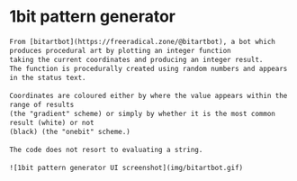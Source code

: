 # 1bit pattern generator

    From [bitartbot](https://freeradical.zone/@bitartbot), a bot which produces procedural art by plotting an integer function 
    taking the current coordinates and producing an integer result. 
    The function is procedurally created using random numbers and appears in the status text.

    Coordinates are coloured either by where the value appears within the range of results 
    (the "gradient" scheme) or simply by whether it is the most common result (white) or not 
    (black) (the "onebit" scheme.)

    The code does not resort to evaluating a string. 

    ![1bit pattern generator UI screenshot](img/bitartbot.gif)